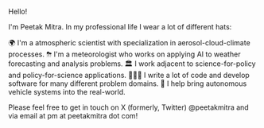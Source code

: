 Hello!

I'm Peetak Mitra. In my professional life I wear a lot of different hats:

🌍 I'm a atmospheric scientist with specialization in aerosol-cloud-climate processes.
⛈ I'm a meteorologist who works on applying AI to weather forecasting and analysis problems.
🏛 I work adjacent to science-for-policy and policy-for-science applications.
👨🏻‍💻 I write a lot of code and develop software for many different problem domains.
🚗 I help bring autonomous vehicle systems into the real-world.

Please feel free to get in touch on X (formerly, Twitter) @peetakmitra and via email at pm at peetakmitra dot com!
